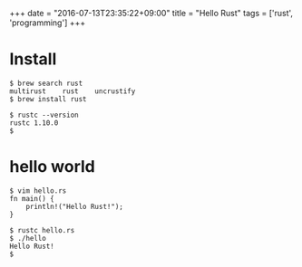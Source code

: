 +++
date = "2016-07-13T23:35:22+09:00"
title = "Hello Rust"
tags = ['rust', 'programming']
+++

# Install

```
$ brew search rust
multirust    rust    uncrustify
$ brew install rust

$ rustc --version
rustc 1.10.0
$
```

# hello world

```
$ vim hello.rs
fn main() {
    println!("Hello Rust!");
}

$ rustc hello.rs
$ ./hello
Hello Rust!
$
```
